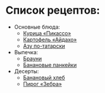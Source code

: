 # Список рецептов:

- Основные блюда:
	- [Курица «Пикассо»](picasso.md)
	- [Картофель «Айдахо»](aidaho.md)
	- [Азу по-татарски](azu.md)
- Выпечка:
	- [Брауни](brownie.md)
	- [Банановые панкейки](banana.md)
- Десерты:
	- [Банановый хлеб](banana.md)
	- [Пирог «Зебра»](zebra.md)